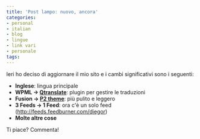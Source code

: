 ```yaml
---
title: 'Post lampo: nuovo, ancora'
categories:
- personal
- italian
- blog
- lingue
- link vari
- personale
tags:
---
```

Ieri ho deciso di aggiornare il mio sito e i cambi significativi sono i
seguenti:

  * **Inglese**: lingua principale
  * **WPML -> [Qtranslate](http://www.qianqin.de/qtranslate/)**: plugin per gestire le traduzioni
  * **Fusion -> [P2 theme](http://p2theme.com/)**: più pulito e leggero
  * **3 Feeds -> 1 Feed**: ora c'è un solo feed (<http://feeds.feedburner.com/diegor>)
  * **Molte altre cose**

Ti piace? Commenta!
